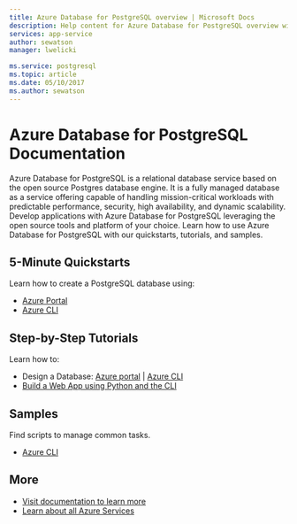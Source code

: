 ```yaml
---
title: Azure Database for PostgreSQL overview | Microsoft Docs
description: Help content for Azure Database for PostgreSQL overview within Azure portal
services: app-service
author: sewatson
manager: lwelicki

ms.service: postgresql
ms.topic: article
ms.date: 05/10/2017
ms.author: sewatson
---
```


# Azure Database for PostgreSQL Documentation

Azure Database for PostgreSQL is a relational database service based on the open source Postgres database engine. It is a fully managed database as a service offering capable of handling mission-critical workloads with predictable performance, security, high availability, and dynamic scalability.  Develop applications with Azure Database for PostgreSQL leveraging the open source tools and platform of your choice.  Learn how to use Azure Database for PostgreSQL with our quickstarts, tutorials, and samples.

## 5-Minute Quickstarts

Learn how to create a PostgreSQL database using:

- [Azure Portal](/azure/postgresql/quickstart-create-server-database-portal)
- [Azure CLI](/azure/postgresql/quickstart-create-server-database-azure-cli)

## Step-by-Step Tutorials

Learn how to:

- Design a Database: [Azure portal](/azure/postgresql/tutorial-design-database-using-azure-portal) |  [Azure CLI](/azure/postgresql/tutorial-design-database-using-azure-cli)
- [Build a Web App using Python and the CLI](/azure/app-service/containers/tutorial-python-postgresql-app?toc=%2fazure%2fpostgresql%2ftoc.json)

## Samples 

Find scripts to manage common tasks.

- [Azure CLI](/azure/postgresql/sample-scripts-azure-cli)

## More

- [Visit documentation to learn more](/azure/postgresql/index)
- [Learn about all Azure Services](https://aka.ms/j3wr7y)